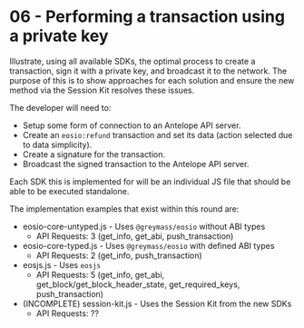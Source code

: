 # 06 - Performing a transaction using a private key

Illustrate, using all available SDKs, the optimal process to create a transaction, sign it with a private key, and broadcast it to the network. The purpose of this is to show approaches for each solution and ensure the new method via the Session Kit resolves these issues.

The developer will need to:

-   Setup some form of connection to an Antelope API server.
-   Create an `eosio:refund` transaction and set its data (action selected due to data simplicity).
-   Create a signature for the transaction.
-   Broadcast the signed transaction to the Antelope API server.

Each SDK this is implemented for will be an individual JS file that should be able to be executed standalone.

The implementation examples that exist within this round are:

-   eosio-core-untyped.js - Uses `@greymass/eosio` without ABI types
    -   API Requests: 3 (get_info, get_abi, push_transaction)
-   eosio-core-typed.js - Uses `@greymass/eosio` with defined ABI types
    -   API Requests: 2 (get_info, push_transaction)
-   eosjs.js - Uses `eosjs`
    -   API Requests: 5 (get_info, get_abi, get_block/get_block_header_state, get_required_keys, push_transaction)
-   (INCOMPLETE) session-kit.js - Uses the Session Kit from the new SDKs
    -   API Requests: ??
